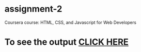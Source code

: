 # assignment-2


Coursera course: HTML, CSS, and Javascript for Web Developers

# To see the output [CLICK HERE](https://kasojusrujan.github.io/assignment-2/)
